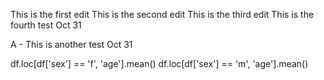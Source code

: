 This is the first edit
This is the second edit
This is the third edit
This is the fourth test Oct 31

A - This is another test Oct 31


df.loc[df['sex'] == 'f', 'age'].mean()
df.loc[df['sex'] == 'm', 'age'].mean()
